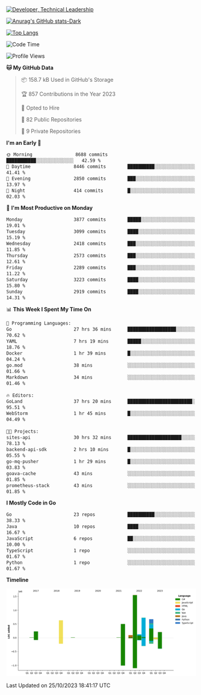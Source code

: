 <div>
  <a href="https://www.linkedin.com/in/arielpineiro/" target="_blank" rel="nofollow noopener noreferrer">
    <img src="https://img.shields.io/badge/-LinkedIn-%230077B5?style=for-the-badge&logo=linkedin&logoColor=white" alt="Developer, Technical Leadership" title="Ariel Piñeiro">
  </a>
</div>

[![Anurag's GitHub stats-Dark](https://github-readme-stats.vercel.app/api?username=arielsrv&show_icons=true&theme=dark#gh-dark-mode-only)](https://github.com/anuraghazra/github-readme-stats#gh-dark-mode-only)

[![Top Langs](https://github-readme-stats.vercel.app/api/top-langs/?username=arielsrv&layout=compact&langs_count=10&theme=dark#gh-dark-mode-only)](https://github.com/anuraghazra/github-readme-stats&theme=dark#gh-dark-mode-only)

<!--START_SECTION:waka-->
![Code Time](http://img.shields.io/badge/Code%20Time-205%20hrs%2013%20mins-blue)

![Profile Views](http://img.shields.io/badge/Profile%20Views-1-blue)

**🐱 My GitHub Data** 

> 📦 158.7 kB Used in GitHub's Storage 
 > 
> 🏆 857 Contributions in the Year 2023
 > 
> 💼 Opted to Hire
 > 
> 📜 82 Public Repositories 
 > 
> 🔑 9 Private Repositories 
 > 
**I'm an Early 🐤** 

```text
🌞 Morning                8688 commits        ███████████░░░░░░░░░░░░░░   42.59 % 
🌆 Daytime                8446 commits        ██████████░░░░░░░░░░░░░░░   41.41 % 
🌃 Evening                2850 commits        ███░░░░░░░░░░░░░░░░░░░░░░   13.97 % 
🌙 Night                  414 commits         █░░░░░░░░░░░░░░░░░░░░░░░░   02.03 % 
```
📅 **I'm Most Productive on Monday** 

```text
Monday                   3877 commits        █████░░░░░░░░░░░░░░░░░░░░   19.01 % 
Tuesday                  3099 commits        ████░░░░░░░░░░░░░░░░░░░░░   15.19 % 
Wednesday                2418 commits        ███░░░░░░░░░░░░░░░░░░░░░░   11.85 % 
Thursday                 2573 commits        ███░░░░░░░░░░░░░░░░░░░░░░   12.61 % 
Friday                   2289 commits        ███░░░░░░░░░░░░░░░░░░░░░░   11.22 % 
Saturday                 3223 commits        ████░░░░░░░░░░░░░░░░░░░░░   15.80 % 
Sunday                   2919 commits        ████░░░░░░░░░░░░░░░░░░░░░   14.31 % 
```


📊 **This Week I Spent My Time On** 

```text
💬 Programming Languages: 
Go                       27 hrs 36 mins      ██████████████████░░░░░░░   70.62 % 
YAML                     7 hrs 19 mins       █████░░░░░░░░░░░░░░░░░░░░   18.76 % 
Docker                   1 hr 39 mins        █░░░░░░░░░░░░░░░░░░░░░░░░   04.24 % 
go.mod                   38 mins             ░░░░░░░░░░░░░░░░░░░░░░░░░   01.66 % 
Markdown                 34 mins             ░░░░░░░░░░░░░░░░░░░░░░░░░   01.46 % 

🔥 Editors: 
GoLand                   37 hrs 20 mins      ████████████████████████░   95.51 % 
WebStorm                 1 hr 45 mins        █░░░░░░░░░░░░░░░░░░░░░░░░   04.49 % 

🐱‍💻 Projects: 
sites-api                30 hrs 32 mins      ████████████████████░░░░░   78.13 % 
backend-api-sdk          2 hrs 10 mins       █░░░░░░░░░░░░░░░░░░░░░░░░   05.55 % 
go-mq-pusher             1 hr 29 mins        █░░░░░░░░░░░░░░░░░░░░░░░░   03.83 % 
goava-cache              43 mins             ░░░░░░░░░░░░░░░░░░░░░░░░░   01.85 % 
prometheus-stack         43 mins             ░░░░░░░░░░░░░░░░░░░░░░░░░   01.85 % 
```

**I Mostly Code in Go** 

```text
Go                       23 repos            ██████████░░░░░░░░░░░░░░░   38.33 % 
Java                     10 repos            ████░░░░░░░░░░░░░░░░░░░░░   16.67 % 
JavaScript               6 repos             ██░░░░░░░░░░░░░░░░░░░░░░░   10.00 % 
TypeScript               1 repo              ░░░░░░░░░░░░░░░░░░░░░░░░░   01.67 % 
Python                   1 repo              ░░░░░░░░░░░░░░░░░░░░░░░░░   01.67 % 
```



**Timeline**

![Lines of Code chart](https://raw.githubusercontent.com/arielsrv/arielsrv/main/assets/bar_graph.png)


 Last Updated on 25/10/2023 18:41:17 UTC
<!--END_SECTION:waka-->
